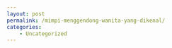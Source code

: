 ```yaml
---
layout: post
permalink: /mimpi-menggendong-wanita-yang-dikenal/
categories:
    - Uncategorized
---
```


